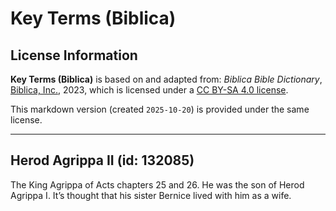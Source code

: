 # Key Terms (Biblica)

## License Information

**Key Terms (Biblica)** is based on and adapted from: _Biblica Bible Dictionary_, [Biblica, Inc.](https://www.biblica.com/), 2023, which is licensed under a [CC BY-SA 4.0 license](https://creativecommons.org/licenses/by-sa/4.0/legalcode.en).

This markdown version (created `2025-10-20`) is provided under the same license.



--------------------------------

## Herod Agrippa II (id: 132085)

The King Agrippa of Acts chapters 25 and 26\. He was the son of Herod Agrippa I. It’s thought that his sister Bernice lived with him as a wife.


